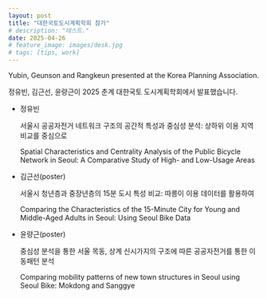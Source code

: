 ```yaml
---
layout: post
title: "대한국토도시계획학회 참가"
# description: "테스트."
date: 2025-04-26
# feature_image: images/desk.jpg 
# tags: [tips, work]
---
```


Yubin, Geunson and Rangkeun presented at the Korea Planning Association.

정유빈, 김근선, 윤량근이 2025 춘계 대한국토 도시계획학회에서 발표했습니다.

- 정유빈

  서울시 공공자전거 네트워크 구조의 공간적 특성과 중심성 분석: 상하위 이용 지역 비교를 중심으로

  Spatial Characteristics and Centrality Analysis of the Public Bicycle Network in Seoul: A Comparative Study of High- and Low-Usage Areas
  
- 김근선(poster)

  서울시 청년층과 중장년층의 15분 도시 특성 비교: 따릉이 이용 데이터를 활용하여

  Comparing the Characteristics of the 15-Minute City for Young and Middle-Aged Adults in Seoul: Using Seoul Bike Data
  
- 윤량근(poster)
  
  중심성 분석을 통한 서울 목동, 상계 신시가지의 구조에 따른 공공자전거를 통한 이동패턴 분석
  
  Comparing mobility patterns of new town structures in Seoul using Seoul Bike: Mokdong and Sanggye
